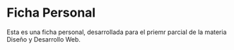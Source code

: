 # Ficha Personal

Esta es una ficha personal, desarrollada para el priemr parcial de la materia Diseño y Desarrollo Web.
